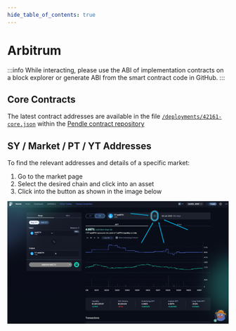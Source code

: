 ```yaml
---
hide_table_of_contents: true
---
```


# Arbitrum

:::info
While interacting, please use the ABI of implementation contracts on a block explorer or generate ABI from the smart contract code in GitHub.
:::

## Core Contracts

The latest contract addresses are available in the file [`/deployments/42161-core.json`] within the
[Pendle contract repository]

[Pendle contract repository]: https://github.com/pendle-finance/pendle-core-v2-public
[`/deployments/42161-core.json`]: https://github.com/pendle-finance/pendle-core-v2-public/blob/main/deployments/42161-core.json


## SY / Market / PT / YT Addresses

To find the relevant addresses and details of a specific market:

1. Go to the market page
2. Select the desired chain and click into an asset
3. Click into the button as shown in the image below

![Market Info](/img/ProtocolMechanics/market_info.png "Market Info")
